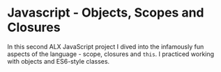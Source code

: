 # Javascript - Objects, Scopes and Closures

In this second ALX JavaScript project I dived into the infamously fun aspects of the language - scope, closures and `this`. I practiced working with objects and ES6-style classes.
